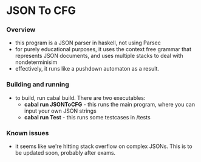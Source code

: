 # JSON To CFG

### Overview
- this program is a JSON parser in haskell, not using Parsec
- for purely educational purposes, it uses the context free grammar that represents JSON documents, and uses multiple stacks to deal with nondeterminisim
- effectively, it runs like a pushdown automaton as a result.

### Building and running
- to build, run cabal build. There are two executables:
  - **cabal run JSONToCFG** - this runs the main program, where you can input your own JSON strings
  - **cabal run Test** - this runs some testcases in /tests

 ### Known issues
 - it seems like we're hitting stack overflow on complex JSONs. This is to be updated soon, probably after exams.
